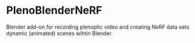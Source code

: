# PlenoBlenderNeRF
Blender add-on for recording plenoptic video and creating NeRF data sets dynamic (animated) scenes wihtin Blender. 
